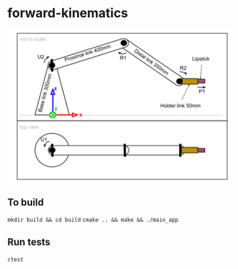 # forward-kinematics

![Diagram](./diagram.png)

## To build

`mkdir build && cd build`
`cmake .. && make && ./main_app`

## Run tests
`ctest`
